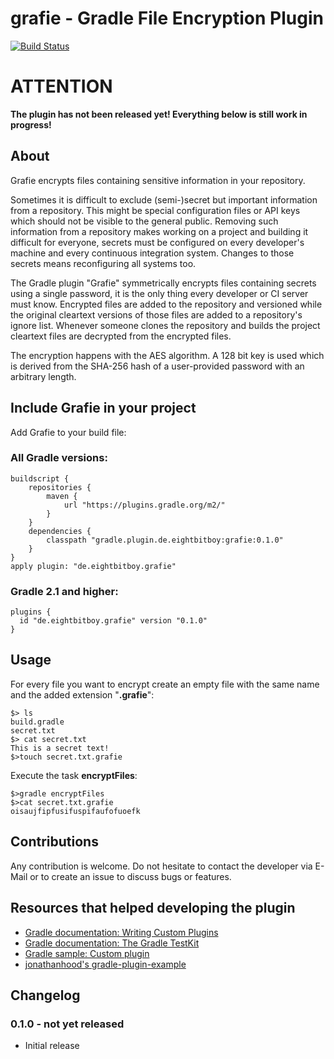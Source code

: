 # grafie - Gradle File Encryption Plugin
[![Build Status](https://travis-ci.org/EightBitBoy/grafie.svg?branch=master)](https://travis-ci.org/EightBitBoy/grafie)

# ATTENTION
**The plugin has not been released yet! Everything below is still work in progress!**

## About
Grafie encrypts files containing sensitive information in your repository.

Sometimes it is difficult to exclude (semi-)secret but important information from a repository. This might be special configuration files or API keys which should not be visible to the general public. Removing such information from a repository makes working on a project and building it difficult for everyone, secrets must be configured on every developer's machine and every continuous integration system. Changes to those secrets means reconfiguring all systems too.

The Gradle plugin "Grafie" symmetrically encrypts files containing secrets using a single password, it is the only thing every developer or CI server must know. Encrypted files are added to the repository and versioned while the original cleartext versions of those files are added to a repository's ignore list. Whenever someone clones the repository and builds the project cleartext files are decrypted from the encrypted files.

The encryption happens with the AES algorithm. A 128 bit key is used which is derived from the SHA-256 hash of a user-provided password with an arbitrary length. 

## Include Grafie in your project
Add Grafie to your build file:

### All Gradle versions:
```
buildscript {
    repositories {
        maven {
            url "https://plugins.gradle.org/m2/"
        }
    }
    dependencies {
        classpath "gradle.plugin.de.eightbitboy:grafie:0.1.0"
    }
}
apply plugin: "de.eightbitboy.grafie"
```

### Gradle 2.1 and higher:
```
plugins {
  id "de.eightbitboy.grafie" version "0.1.0"
}
```

## Usage
For every file you want to encrypt create an empty file with the same name and the added extension "**.grafie**":
```
$> ls
build.gradle
secret.txt
$> cat secret.txt
This is a secret text!
$>touch secret.txt.grafie
```

Execute the task **encryptFiles**:
```
$>gradle encryptFiles
$>cat secret.txt.grafie
oisaujfipfusifuspifaufofuoefk
```

## Contributions
Any contribution is welcome. Do not hesitate to contact the developer via E-Mail or to create an issue to discuss bugs or features.

## Resources that helped developing the plugin
* [Gradle documentation: Writing Custom Plugins](https://docs.gradle.org/current/userguide/custom_plugins.html)
* [Gradle documentation: The Gradle TestKit](https://docs.gradle.org/current/userguide/test_kit.html)
* [Gradle sample: Custom plugin](https://github.com/gradle/gradle/tree/master/subprojects/docs/src/samples/customPlugin)
* [jonathanhood's gradle-plugin-example](https://github.com/jonathanhood/gradle-plugin-example)

## Changelog

### 0.1.0 - not yet released
* Initial release

